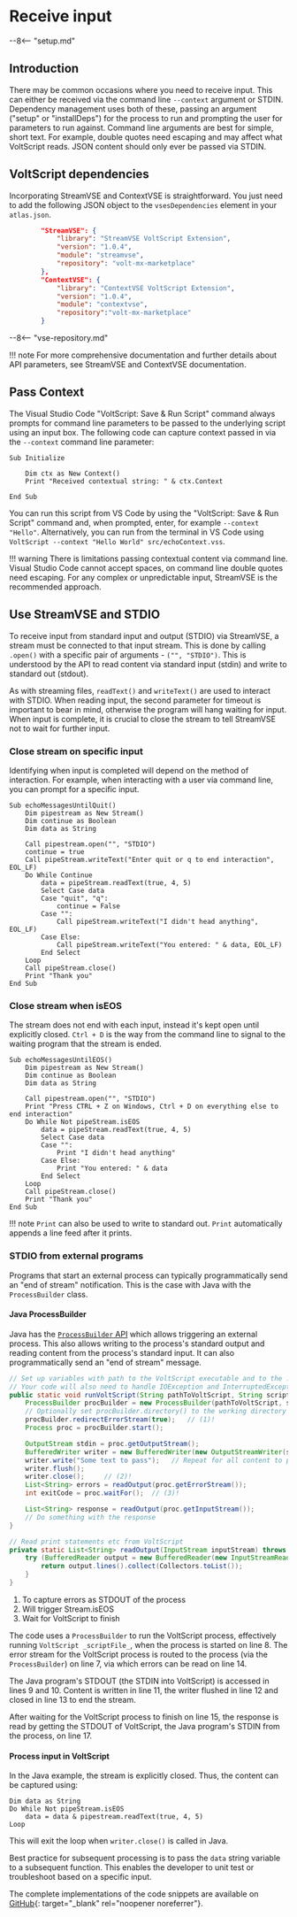 # Receive input

--8<-- "setup.md"

## Introduction

There may be common occasions where you need to receive input. This can either be received via the command line `--context` argument or STDIN. Dependency management uses both of these, passing an argument ("setup" or "installDeps") for the process to run and prompting the user for parameters to run against. Command line arguments are best for simple, short text. For example, double quotes need escaping and may affect what VoltScript reads. JSON content should only ever be passed via STDIN.

## VoltScript dependencies

Incorporating StreamVSE and ContextVSE is straightforward. You just need to add the following JSON object to the `vsesDependencies` element in your `atlas.json`.

```json
        "StreamVSE": {
            "library": "StreamVSE VoltScript Extension",
            "version": "1.0.4",
            "module": "streamvse",
            "repository": "volt-mx-marketplace"
        },
        "ContextVSE": {
            "library": "ContextVSE VoltScript Extension",
            "version": "1.0.4",
            "module": "contextvse",
            "repository":"volt-mx-marketplace"
        }
```

--8<-- "vse-repository.md"

!!! note
    For more comprehensive documentation and further details about API parameters, see StreamVSE and ContextVSE documentation.

## Pass Context

The Visual Studio Code "VoltScript: Save & Run Script" command always prompts for command line parameters to be passed to the underlying script using an input box. The following code can capture context passed in via the `--context` command line parameter:

``` voltscript
Sub Initialize

    Dim ctx as New Context()
    Print "Received contextual string: " & ctx.Context

End Sub
```

You can run this script from VS Code by using the "VoltScript: Save & Run Script" command and, when prompted, enter, for example `--context "Hello"`. Alternatively, you can run from the terminal in VS Code using `VoltScript --context "Hello World" src/echoContext.vss`.

!!! warning
    There is limitations passing contextual content via command line. Visual Studio Code cannot accept spaces, on command line double quotes need escaping. For any complex or unpredictable input, StreamVSE is the recommended approach.

## Use StreamVSE and STDIO

To receive input from standard input and output (STDIO) via StreamVSE, a stream must be connected to that input stream. This is done by calling `.open()` with a specific pair of arguments - `("", "STDIO")`. This is understood by the API to read content via standard input (stdin) and write to standard out (stdout).

As with streaming files, `readText()` and `writeText()` are used to interact with STDIO. When reading input, the second parameter for timeout is important to bear in mind, otherwise the program will hang waiting for input. When input is complete, it is crucial to close the stream to tell StreamVSE not to wait for further input.

### Close stream on specific input

Identifying when input is completed will depend on the method of interaction. For example, when interacting with a user via command line, you can prompt for a specific input.

``` voltscript
Sub echoMessagesUntilQuit()
    Dim pipestream as New Stream()
    Dim continue as Boolean
    Dim data as String
    
    Call pipestream.open("", "STDIO")
    continue = true
    Call pipeStream.writeText("Enter quit or q to end interaction", EOL_LF)
    Do While Continue
        data = pipeStream.readText(true, 4, 5)
        Select Case data
        Case "quit", "q":
            continue = False
        Case "":
            Call pipeStream.writeText("I didn't head anything", EOL_LF)
        Case Else:
            Call pipeStream.writeText("You entered: " & data, EOL_LF)
        End Select
    Loop
    Call pipeStream.close()
    Print "Thank you"
End Sub
```

### Close stream when isEOS

The stream does not end with each input, instead it's kept open until explicitly closed. `Ctrl + D` is the way from the command line to signal to the waiting program that the stream is ended.

``` voltscript
Sub echoMessagesUntilEOS()
    Dim pipestream as New Stream()
    Dim continue as Boolean
    Dim data as String

    Call pipestream.open("", "STDIO")
    Print "Press CTRL + Z on Windows, Ctrl + D on everything else to end interaction"
    Do While Not pipeStream.isEOS
        data = pipeStream.readText(true, 4, 5)
        Select Case data
        Case "":
            Print "I didn't head anything"
        Case Else:
            Print "You entered: " & data
        End Select
    Loop
    Call pipeStream.close()
    Print "Thank you"
End Sub
```

!!! note
    `Print` can also be used to write to standard out. `Print` automatically appends a line feed after it prints.

### STDIO from external programs

Programs that start an external process can typically programmatically send an "end of stream" notification. This is the case with Java with the `ProcessBuilder` class.

#### Java ProcessBuilder

Java has the [`ProcessBuilder` API](https://www.baeldung.com/java-lang-processbuilder-api) which allows triggering an external process. This also allows writing to the process's standard output and reading content from the process's standard input. It can also programmatically send an "end of stream" message.

```java linenums="1"
// Set up variables with path to the VoltScript executable and to the .vss script file to run
// Your code will also need to handle IOException and InterruptedException
public static void runVoltScript(String pathToVoltScript, String scriptFile) throws IOException, InterruptedException {
    ProcessBuilder procBuilder = new ProcessBuilder(pathToVoltScript, scriptFile);
    // Optionally set procBuilder.directory() to the working directory to use, i.e. directory for VoltScript
    procBuilder.redirectErrorStream(true);   // (1)!
    Process proc = procBuilder.start();

    OutputStream stdin = proc.getOutputStream();
    BufferedWriter writer = new BufferedWriter(new OutputStreamWriter(stdin));
    writer.write("Some text to pass");   // Repeat for all content to pass
    writer.flush();
    writer.close();     // (2)!
    List<String> errors = readOutput(proc.getErrorStream());
    int exitCode = proc.waitFor();  // (3)!

    List<String> response = readOutput(proc.getInputStream());
    // Do something with the response
}

// Read print statements etc from VoltScript
private static List<String> readOutput(InputStream inputStream) throws IOException {
    try (BufferedReader output = new BufferedReader(new InputStreamReader(inputStream)))) {
        return output.lines().collect(Collectors.toList());
    }
}
```

1. To capture errors as STDOUT of the process
2. Will trigger Stream.isEOS
3. Wait for VoltScript to finish

The code uses a `ProcessBuilder` to run the VoltScript process, effectively running `VoltScript _scriptFile_`, when the process is started on line 8. The error stream for the VoltScript process is routed to the process (via the `ProcessBuilder`) on line 7, via which errors can be read on line 14.

The Java program's STDOUT (the STDIN into VoltScript) is accessed in lines 9 and 10. Content is written in line 11, the writer flushed in line 12 and closed in line 13 to end the stream.

After waiting for the VoltScript process to finish on line 15, the response is read by getting the STDOUT of VoltScript, the Java program's STDIN from the process, on line 17.

#### Process input in VoltScript

In the Java example, the stream is explicitly closed. Thus, the content can be captured using:

``` voltscript
Dim data as String
Do While Not pipeStream.isEOS
    data = data & pipestream.readText(true, 4, 5)
Loop
```

This will exit the loop when `writer.close()` is called in Java.

Best practice for subsequent processing is to pass the `data` string variable to a subsequent function. This enables the developer to unit test or troubleshoot based on a specific input.

The complete implementations of the code snippets are available on [GitHub](https://github.com/HCL-TECH-SOFTWARE/voltscript-samples/tree/main/samples/input){: target="_blank" rel="noopener noreferrer"}.